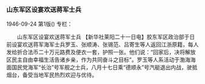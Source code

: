 ### 山东军区设宴欢送蒋军士兵

1946-09-24
第1版()
专栏：

　　山东军区设宴欢送蒋军士兵
    【新华社莱阳二十一日电】胶东军区政治部于日前设宴欢送蒋军海军士兵罗玉、张顺涛、张锡范、吕寄生等人返回江浙原籍，每人发给折合法币二十万元路费及便衣一套，护照一张。他们说：“回家后，决将解放区民主自由幸福生活告诸乡亲，作为共同奋斗之目标”。罗玉等人系活动于渤海海面国民党海军“长治”号军舰之士兵，八月十七日乘“德顺永”号汽艇退出内战，驶抵烟台，备受当地军民热烈欢迎与优待。
